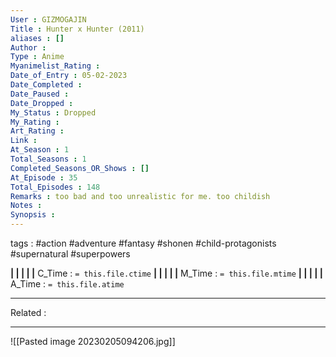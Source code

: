 ```yaml
---
User : GIZMOGAJIN
Title : Hunter x Hunter (2011)
aliases : []
Author : 
Type : Anime
Myanimelist_Rating : 
Date_of_Entry : 05-02-2023 
Date_Completed : 
Date_Paused : 
Date_Dropped : 
My_Status : Dropped
My_Rating : 
Art_Rating : 
Link : 
At_Season : 1
Total_Seasons : 1
Completed_Seasons_OR_Shows : []
At_Episode : 35
Total_Episodes : 148
Remarks : too bad and too unrealistic for me. too childish
Notes : 
Synopsis : 
---
```

 tags : #action #adventure #fantasy #shonen #child-protagonists #supernatural #superpowers

**|  |  |  |  |** C_Time : `= this.file.ctime` **|  |  |  |  |** M_Time : `= this.file.mtime` **|  |  |  |  |** A_Time : `= this.file.atime` 

---
Related : 

---
![[Pasted image 20230205094206.jpg]]